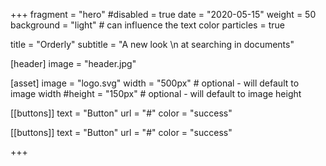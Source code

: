 +++
fragment = "hero"
#disabled = true
date = "2020-05-15"
weight = 50
background = "light" # can influence the text color
particles = true

title = "Orderly"
subtitle = "A new look \n at searching in documents"

[header]
  image = "header.jpg"

[asset]
  image = "logo.svg"
  width = "500px" # optional - will default to image width
  #height = "150px" # optional - will default to image height

[[buttons]] 
  text = "Button" 
  url = "#" 
  color = "success"

[[buttons]] 
  text = "Button" 
  url = "#" 
  color = "success"
  
+++
